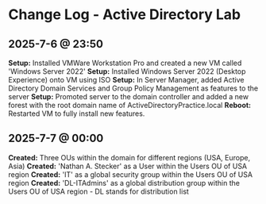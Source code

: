 # Change Log - Active Directory Lab

## 2025-7-6 @ 23:50

**Setup:** Installed VMWare Workstation Pro and created a new VM called 'Windows Server 2022'
**Setup:** Installed Windows Server 2022 (Desktop Experience) onto VM using ISO
**Setup:** In Server Manager, added Active Directory Domain Services and Group Policy Management as features to the server
**Setup:** Promoted server to the domain controller and added a new forest with the root domain name of ActiveDirectoryPractice.local
**Reboot:** Restarted VM to fully install new features.

## 2025-7-7 @ 00:00

**Created:** Three OUs within the domain for different regions (USA, Europe, Asia)
**Created:** 'Nathan A. Stecker' as a User within the Users OU of USA region
**Created:** 'IT' as a global security group within the Users OU of USA region
**Created:** 'DL-ITAdmins' as a global distribution group within the Users OU of USA region - DL stands for distribution list